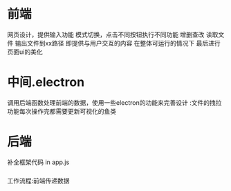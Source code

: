 # 前端
网页设计，提供输入功能
模式切换，点击不同按钮执行不同功能
增删查改
读取文件
输出文件到xx路径
即提供与用户交互的内容
在整体可运行的情况下
最后进行页面ui的美化
# 中间.electron
调用后端函数处理前端的数据，使用一些electron的功能来完善设计
:文件的拽拉
功能每次操作完都需要更新可视化的鱼类
# 后端
补全框架代码 in app.js
###
工作流程:前端传递数据